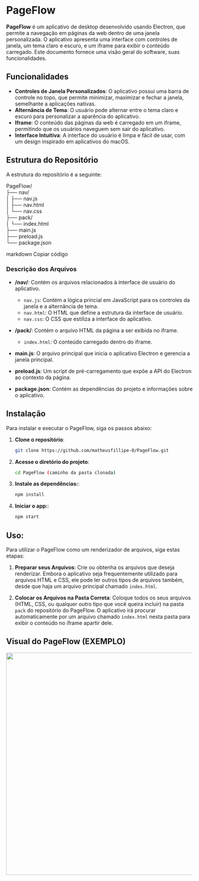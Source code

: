# PageFlow

**PageFlow** é um aplicativo de desktop desenvolvido usando Electron, que permite a navegação em páginas da web dentro de uma janela personalizada. O aplicativo apresenta uma interface com controles de janela, um tema claro e escuro, e um iframe para exibir o conteúdo carregado. Este documento fornece uma visão geral do software, suas funcionalidades.

## Funcionalidades

- **Controles de Janela Personalizados**: O aplicativo possui uma barra de controle no topo, que permite minimizar, maximizar e fechar a janela, semelhante a aplicações nativas.
- **Alternância de Tema**: O usuário pode alternar entre o tema claro e escuro para personalizar a aparência do aplicativo.
- **Iframe**: O conteúdo das páginas da web é carregado em um iframe, permitindo que os usuários naveguem sem sair do aplicativo.
- **Interface Intuitiva**: A interface do usuário é limpa e fácil de usar, com um design inspirado em aplicativos do macOS.

## Estrutura do Repositório

A estrutura do repositório é a seguinte:

PageFlow/  
├── nav/  
│   ├── nav.js  
│   ├── nav.html  
│   └── nav.css  
├── pack/  
│   └── index.html  
├── main.js  
├── preload.js  
└── package.json  


markdown
Copiar código

### Descrição dos Arquivos

- **/nav/**: Contém os arquivos relacionados à interface de usuário do aplicativo.
  - `nav.js`: Contém a lógica princial em JavaScript para os controles da janela e a alternância de tema.
  - `nav.html`: O HTML que define a estrutura da interface de usuário.
  - `nav.css`: O CSS que estiliza a interface do aplicativo.
  
- **/pack/**: Contém o arquivo HTML da página a ser exibida no iframe.
  - `index.html`: O conteúdo carregado dentro do iframe.

- **main.js**: O arquivo principal que inicia o aplicativo Electron e gerencia a janela principal.

- **preload.js**: Um script de pré-carregamento que expõe a API do Electron ao contexto da página.

- **package.json**: Contém as dependências do projeto e informações sobre o aplicativo.

## Instalação

Para instalar e executar o PageFlow, siga os passos abaixo:

1. **Clone o repositório**:

   ```bash
   git clone https://github.com/matheusfillipe-0/PageFlow.git
   

2. **Acesse o diretório do projeto**: 
   ```bash
   cd PageFlow (caminho da pasta clonada)


2. **Instale as dependências:**: 
   ```bash
   npm install

2. **Iniciar o app:**: 
   ```bash
   npm start
   
   
## Uso:

Para utilizar o PageFlow como um renderizador de arquivos, siga estas etapas:

1. **Preparar seus Arquivos**: Crie ou obtenha os arquivos que deseja renderizar. Embora o aplicativo seja frequentemente utilizado para arquivos HTML e CSS, ele pode ler outros tipos de arquivos também, desde que haja um arquivo principal chamado `index.html`.

2. **Colocar os Arquivos na Pasta Correta**: Coloque todos os seus arquivos (HTML, CSS, ou qualquer outro tipo que você queira incluir) na pasta `pack` do repositório do PageFlow. O aplicativo irá procurar automaticamente por um arquivo chamado `index.html` nesta pasta para exibir o conteúdo no iframe apartir dele.

   
## Visual do PageFlow (EXEMPLO)

<img src="https://i.postimg.cc/mr0BbhmK/PageFlow.png" width="600" />



